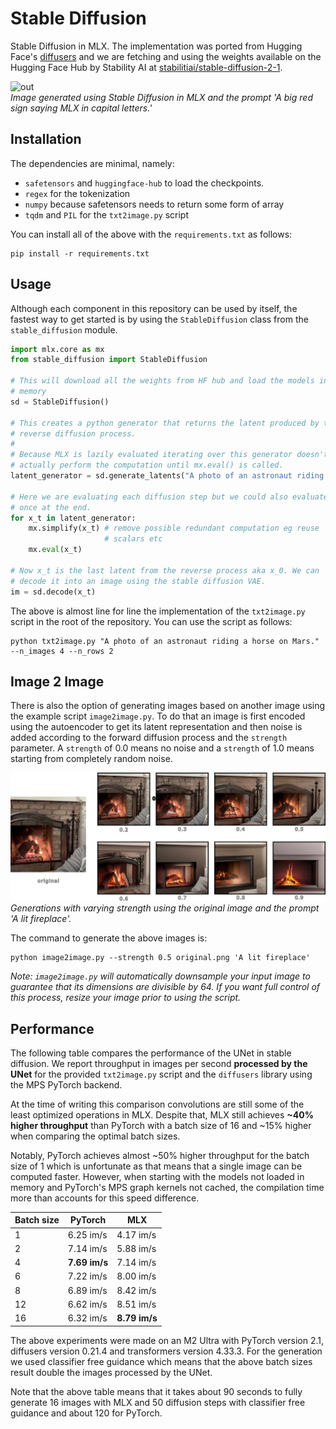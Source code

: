 Stable Diffusion
================

Stable Diffusion in MLX. The implementation was ported from Hugging Face's
[diffusers](https://huggingface.co/docs/diffusers/index) and we are fetching
and using the weights available on the Hugging Face Hub by Stability AI at
[stabilitiai/stable-diffusion-2-1](https://huggingface.co/stabilityai/stable-diffusion-2-1).

![out](generated-mlx.png)    
*Image generated using Stable Diffusion in MLX and the prompt 'A big red sign saying MLX in capital letters.'*

Installation
------------

The dependencies are minimal, namely:

- `safetensors` and `huggingface-hub` to load the checkpoints.
- `regex` for the tokenization
- `numpy` because safetensors needs to return some form of array
- `tqdm` and `PIL` for the `txt2image.py` script

You can install all of the above with the `requirements.txt` as follows:

    pip install -r requirements.txt

Usage
------

Although each component in this repository can be used by itself, the fastest
way to get started is by using the `StableDiffusion` class from the `stable_diffusion`
module.

```python
import mlx.core as mx
from stable_diffusion import StableDiffusion

# This will download all the weights from HF hub and load the models in
# memory
sd = StableDiffusion()

# This creates a python generator that returns the latent produced by the
# reverse diffusion process.
#
# Because MLX is lazily evaluated iterating over this generator doesn't
# actually perform the computation until mx.eval() is called.
latent_generator = sd.generate_latents("A photo of an astronaut riding a horse on Mars.")

# Here we are evaluating each diffusion step but we could also evaluate
# once at the end.
for x_t in latent_generator:
    mx.simplify(x_t) # remove possible redundant computation eg reuse
                     # scalars etc
    mx.eval(x_t)

# Now x_t is the last latent from the reverse process aka x_0. We can
# decode it into an image using the stable diffusion VAE.
im = sd.decode(x_t)
```

The above is almost line for line the implementation of the `txt2image.py`
script in the root of the repository. You can use the script as follows:

    python txt2image.py "A photo of an astronaut riding a horse on Mars." --n_images 4 --n_rows 2

Image 2 Image
-------------

There is also the option of generating images based on another image using the
example script `image2image.py`. To do that an image is first encoded using the
autoencoder to get its latent representation and then noise is added according
to the forward diffusion process and the `strength` parameter. A `strength` of
0.0 means no noise and a `strength` of 1.0 means starting from completely
random noise.

![image2image](im2im.png)    
*Generations with varying strength using the original image and the prompt 'A lit fireplace'.*

The command to generate the above images is:

    python image2image.py --strength 0.5 original.png 'A lit fireplace'

*Note: `image2image.py` will automatically downsample your input image to guarantee that its dimensions are divisible by 64. If you want full control of this process, resize your image prior to using the script.*

Performance
-----------

The following table compares the performance of the UNet in stable diffusion.
We report throughput in images per second **processed by the UNet** for the
provided `txt2image.py` script and the `diffusers` library using the MPS
PyTorch backend.

At the time of writing this comparison convolutions are still some of the least
optimized operations in MLX. Despite that, MLX still achieves **~40% higher
throughput** than PyTorch with a batch size of 16 and ~15% higher when
comparing the optimal batch sizes.

Notably, PyTorch achieves almost ~50% higher throughput for the batch size of 1
which is unfortunate as that means that a single image can be computed faster.
However, when starting with the models not loaded in memory and PyTorch's MPS
graph kernels not cached, the compilation time more than accounts for this
speed difference.

| Batch size |   PyTorch   |     MLX     |
| ---------- | ----------- | ----------- |
| 1          |  6.25 im/s  |  4.17 im/s  |
| 2          |  7.14 im/s  |  5.88 im/s  |
| 4          |**7.69 im/s**|  7.14 im/s  |
| 6          |  7.22 im/s  |  8.00 im/s  |
| 8          |  6.89 im/s  |  8.42 im/s  |
| 12         |  6.62 im/s  |  8.51 im/s  |
| 16         |  6.32 im/s  |**8.79 im/s**|

The above experiments were made on an M2 Ultra with PyTorch version 2.1,
diffusers version 0.21.4 and transformers version 4.33.3. For the generation we
used classifier free guidance which means that the above batch sizes result
double the images processed by the UNet.

Note that the above table means that it takes about 90 seconds to fully
generate 16 images with MLX and 50 diffusion steps with classifier free
guidance and about 120 for PyTorch.
